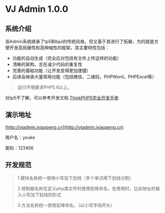 VJ Admin 1.0.0
===============

## 系统介绍

该Admin系统继承了tp5和bjui的传统风格，但又基于其进行了拓展，为的就是方便开发高拓展性和高伸缩性的框架，其主要特性包括：

 + 功能的自动生成（完全应对包括有文件上传这样的功能）
 + 清晰的架构，志在减少代码的重复性
 + 完善的基础功能（让开发变得更加便捷）
 + 后续会继承大量常用功能（包括微信，二维码，PHPWord，PHPExcel等）

> 运行环境要求PHP5.6以上。

对tp5不了解，可以参考开发文档 [ThinkPHP5完全开发手册](http://www.kancloud.cn/manual/thinkphp5)

## 演示地址

[http://vjadmin.ixiaopeng.cn](http://vjadmin.ixiaopeng.cn)

用户名：youke

密码：123456

## 开发规范

> 1.模块名称统一使用小写加下划线（多个单词用下划线分割）

> 2.控制器名称在定义php类文件时使用驼峰命名，在使用时，比如地址栏输入小写加下划线的形式

> 3.方法名称统一使用驼峰命名，（以小写字母开头）
